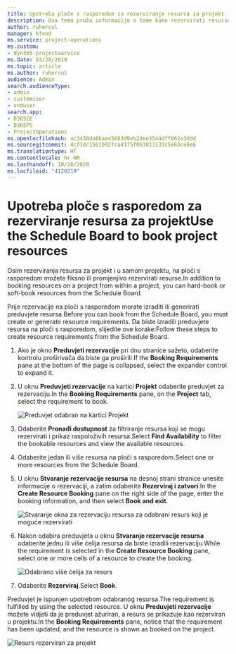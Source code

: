 ```yaml
---
title: Upotreba ploče s rasporedom za rezerviranje resursa za projekt
description: Ova tema pruža informacije o tome kako rezervirati resurse.
author: ruhercul
manager: kfend
ms.service: project-operations
ms.custom:
- dyn365-projectservice
ms.date: 03/28/2019
ms.topic: article
ms.author: ruhercul
audience: Admin
search.audienceType:
- admin
- customizer
- enduser
search.app:
- D365CE
- D365PS
- ProjectOperations
ms.openlocfilehash: ac3438da6bae45683d9eb2dee3544dff862e3ddd
ms.sourcegitcommit: 4cf1dc1561b92fca4175f0b3813133c5e63ce8e6
ms.translationtype: HT
ms.contentlocale: hr-HR
ms.lasthandoff: 10/28/2020
ms.locfileid: "4120219"
---
```

# <a name="use-the-schedule-board-to-book-project-resources"></a><span data-ttu-id="62a4f-103">Upotreba ploče s rasporedom za rezerviranje resursa za projekt</span><span class="sxs-lookup"><span data-stu-id="62a4f-103">Use the Schedule Board to book project resources</span></span>

<span data-ttu-id="62a4f-104">Osim rezerviranja resursa za projekt i u samom projektu, na ploči s rasporedom možete fiksno ili promjenjivo rezervirati resurse.</span><span class="sxs-lookup"><span data-stu-id="62a4f-104">In addition to booking resources on a project from within a project, you can hard-book or soft-book resources from the Schedule Board.</span></span>

<span data-ttu-id="62a4f-105">Prije rezervacije na ploči s rasporedom morate izraditi ili generirati preduvjete resursa.</span><span class="sxs-lookup"><span data-stu-id="62a4f-105">Before you can book from the Schedule Board, you must create or generate resource requirements.</span></span> <span data-ttu-id="62a4f-106">Da biste izradili preduvjete resursa na ploči s rasporedom, slijedite ove korake:</span><span class="sxs-lookup"><span data-stu-id="62a4f-106">Follow these steps to create resource requirements from the Schedule Board.</span></span>

1. <span data-ttu-id="62a4f-107">Ako je okno **Preduvjeti rezervacije** pri dnu stranice sažeto, odaberite kontrolu proširivača da biste ga proširili.</span><span class="sxs-lookup"><span data-stu-id="62a4f-107">If the **Booking Requirements** pane at the bottom of the page is collapsed, select the expander control to expand it.</span></span>
2. <span data-ttu-id="62a4f-108">U oknu **Preduvjeti rezervacije** na kartici **Projekt** odaberite preduvjet za rezervaciju.</span><span class="sxs-lookup"><span data-stu-id="62a4f-108">In the **Booking Requirements** pane, on the **Project** tab, select the requirement to book.</span></span>

    ![Preduvjet odabran na kartici Projekt](media/Resource-Management-image73.png)

3. <span data-ttu-id="62a4f-110">Odaberite **Pronađi dostupnost** za filtriranje resursa koji se mogu rezervirati i prikaz raspoloživih resursa.</span><span class="sxs-lookup"><span data-stu-id="62a4f-110">Select **Find Availability** to filter the bookable resources and view the available resources.</span></span> 
4. <span data-ttu-id="62a4f-111">Odaberite jedan ili više resursa na ploči s rasporedom.</span><span class="sxs-lookup"><span data-stu-id="62a4f-111">Select one or more resources from the Schedule Board.</span></span> 
5. <span data-ttu-id="62a4f-112">U oknu **Stvaranje rezervacije resursa** na desnoj strani stranice unesite informacije o rezervaciji, a zatim odaberite **Rezerviraj i zatvori**.</span><span class="sxs-lookup"><span data-stu-id="62a4f-112">In the **Create Resource Booking** pane on the right side of the page, enter the booking information, and then select **Book and exit**.</span></span>

    ![Stvaranje okna za rezervaciju resursa za odabrani resurs koji je moguće rezervirati](media/Resource-Management-image74.png)

6. <span data-ttu-id="62a4f-114">Nakon odabira preduvjeta u oknu **Stvaranje rezervacije resursa** odaberite jednu ili više ćelija resursa da biste izradili rezervaciju.</span><span class="sxs-lookup"><span data-stu-id="62a4f-114">While the requirement is selected in the **Create Resource Booking** pane, select one or more cells of a resource to create the booking.</span></span>

    ![Odabrano više ćelija za resurs](media/Resource-Management-image75.png)

7. <span data-ttu-id="62a4f-116">Odaberite **Rezerviraj**.</span><span class="sxs-lookup"><span data-stu-id="62a4f-116">Select **Book**.</span></span>

<span data-ttu-id="62a4f-117">Preduvjet je ispunjen upotrebom odabranog resursa.</span><span class="sxs-lookup"><span data-stu-id="62a4f-117">The requirement is fulfilled by using the selected resource.</span></span> <span data-ttu-id="62a4f-118">U oknu **Preduvjeti rezervacije** možete vidjeti da je preduvjet ažuriran, a resurs se prikazuje kao rezerviran u projektu.</span><span class="sxs-lookup"><span data-stu-id="62a4f-118">In the **Booking Requirements** pane, notice that the requirement has been updated, and the resource is shown as booked on the project.</span></span>

![Resurs rezerviran za projekt](media/Resource-Management-image76.png)
